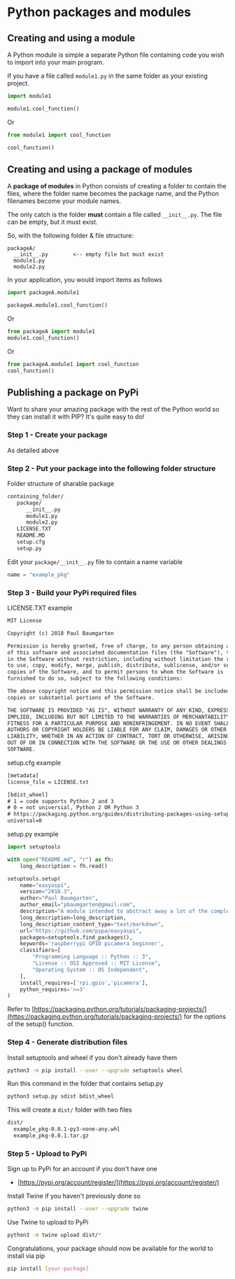 
# Python packages and modules

## Creating and using a module

A Python module is simple a separate Python file containing code you wish to import into your main program.

If you have a file called `module1.py` in the same folder as your existing project.

```python
import module1

module1.cool_function()
```

Or

```python
from module1 import cool_function

cool_function()
```

## Creating and using a package of modules

A **package of modules** in Python consists of creating a folder to contain the files, where the folder name becomes the package name, and the Python filenames become your module names.

The only catch is the folder **must** contain a file called `__init__.py`. The file can be empty, but it must exist.

So, with the following folder & file structure:

```
packageA/
  __init__.py        <-- empty file but must exist
  module1.py
  module2.py
```

In your application, you would import items as follows

```python
import packageA.module1

packageA.module1.cool_function()
```

Or

```python
from packageA import module1
module1.cool_function()
```

Or

```python
from packageA.module1 import cool_function
cool_function()
```

## Publishing a package on PyPi

Want to share your amazing package with the rest of the Python world so they can install it with PIP? It's quite easy to do!

### Step 1 - Create your package

As detailed above

### Step 2 - Put your package into the following folder structure

Folder structure of sharable package

```txt
containing_folder/
   package/
      __init__.py
      module1.py
      module2.py
   LICENSE.TXT
   README.MD
   setup.cfg
   setup.py
```

Edit your `package/__init__.py` file to contain a name variable

```python
name = "example_pkg"
```

### Step 3 - Build your PyPi required files

LICENSE.TXT example

```txt
MIT License

Copyright (c) 2018 Paul Baumgarten

Permission is hereby granted, free of charge, to any person obtaining a copy
of this software and associated documentation files (the "Software"), to deal
in the Software without restriction, including without limitation the rights
to use, copy, modify, merge, publish, distribute, sublicense, and/or sell
copies of the Software, and to permit persons to whom the Software is
furnished to do so, subject to the following conditions:

The above copyright notice and this permission notice shall be included in all
copies or substantial portions of the Software.

THE SOFTWARE IS PROVIDED "AS IS", WITHOUT WARRANTY OF ANY KIND, EXPRESS OR
IMPLIED, INCLUDING BUT NOT LIMITED TO THE WARRANTIES OF MERCHANTABILITY,
FITNESS FOR A PARTICULAR PURPOSE AND NONINFRINGEMENT. IN NO EVENT SHALL THE
AUTHORS OR COPYRIGHT HOLDERS BE LIABLE FOR ANY CLAIM, DAMAGES OR OTHER
LIABILITY, WHETHER IN AN ACTION OF CONTRACT, TORT OR OTHERWISE, ARISING FROM,
OUT OF OR IN CONNECTION WITH THE SOFTWARE OR THE USE OR OTHER DEALINGS IN THE
SOFTWARE.
```

setup.cfg example

```txt
[metadata]
license_file = LICENSE.txt

[bdist_wheel]
# 1 = code supports Python 2 and 3
# 0 = not universial, Python 2 OR Python 3
# https://packaging.python.org/guides/distributing-packages-using-setuptools/#wheels
universal=0
```

setup.py example

```python
import setuptools

with open("README.md", "r") as fh:
    long_description = fh.read()

setuptools.setup(
    name="easyaspi",
    version="2018.3",
    author="Paul Baumgarten",
    author_email="pbaumgarten@gmail.com",
    description="A module intended to abstract away a lot of the complexity of using the GPIO and PiCamera for beginner programmers.",
    long_description=long_description,
    long_description_content_type="text/markdown",
    url="https://github.com/pypa/easyaspi",
    packages=setuptools.find_packages(),
    keywords='raspberrypi GPIO picamera beginner',
    classifiers=[
        "Programming Language :: Python :: 3",
        "License :: OSI Approved :: MIT License",
        "Operating System :: OS Independent",
    ],
    install_requires=['rpi.gpio','picamera'],
    python_requires='>=3'
)
```

Refer to [https://packaging.python.org/tutorials/packaging-projects/](https://packaging.python.org/tutorials/packaging-projects/) for the options of the setup() function.

### Step 4 - Generate distribution files

Install setuptools and wheel if you don't already have them

```bash
python3 -m pip install --user --upgrade setuptools wheel
```

Run this command in the folder that contains setup.py

```bash
python3 setup.py sdist bdist_wheel
```

This will create a `dist/` folder with two files

```txt
dist/
  example_pkg-0.0.1-py3-none-any.whl
  example_pkg-0.0.1.tar.gz
```

### Step 5 - Upload to PyPi

Sign up to PyPi for an account if you don't have one

* [https://pypi.org/account/register/](https://pypi.org/account/register/)

Install Twine if you haven't previously done so

```bash
python3 -m pip install --user --upgrade twine
```

Use Twine to upload to PyPi

```bash
python3 -m twine upload dist/*
```

Congratulations, your package should now be available for the world to install via pip

```bash
pip install [your-package]
```